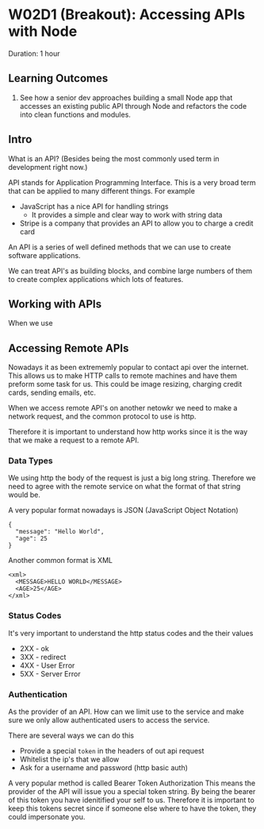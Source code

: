 # W02D1 (Breakout): Accessing APIs with Node

Duration: 1 hour

## Learning Outcomes

1. See how a senior dev approaches building a small Node app that accesses an existing public API through Node and refactors the code into clean functions and modules.

## Intro

What is an API? (Besides being the most commonly used term in development right now.)

API stands for Application Programming Interface. This is a very broad term that can be applied to many different things. For example
  * JavaScript has a nice API for handling strings
      - It provides a simple and clear way to work with string data
  * Stripe is a company that provides an API to allow you to charge a credit card

An API is a series of well defined methods that we can use to create software applications.

We can treat API's as building blocks, and combine large numbers of them to create complex applications which lots of features.

## Working with APIs

When we use

## Accessing Remote APIs

Nowadays it as been extrememly popular to contact api over the internet. This allows us to make HTTP calls to remote machines and have them preform
some task for us. This could be image resizing, charging credit cards, sending emails, etc.

When we access remote API's on another netowkr we need to make a network request, and the common protocol to use is http.

Therefore it is important to understand how http works since it is the way that we make a request to a remote API.

### Data Types

We using http the body of the request is just a big long string.
Therefore we need to agree with the remote service on what the format of that string would be.

A very popular format nowadays is JSON (JavaScript Object Notation)
```
{
  "message": "Hello World",
  "age": 25
}
```

Another common format is XML
```
<xml>
  <MESSAGE>HELLO WORLD</MESSAGE>
  <AGE>25</AGE>
</xml>
```

### Status Codes

It's very important to understand the http status codes and the their values

* 2XX - ok
* 3XX - redirect
* 4XX - User Error
* 5XX - Server Error

### Authentication

As the provider of an API. How can we limit use to the service and make sure we only allow authenticated users to access the service.

There are several ways we can do this

  * Provide a special `token` in the headers of out api request
  * Whitelist the ip's that we allow
  * Ask for a username and password (http basic auth)

  A very popular method is called Bearer Token Authorization
  This means the provider of the API will issue you a special token string.
  By being the bearer of this token you have idenitified your self to us.
  Therefore it is important to keep this tokens secret since if someone else where to have the token, they could impersonate you.

